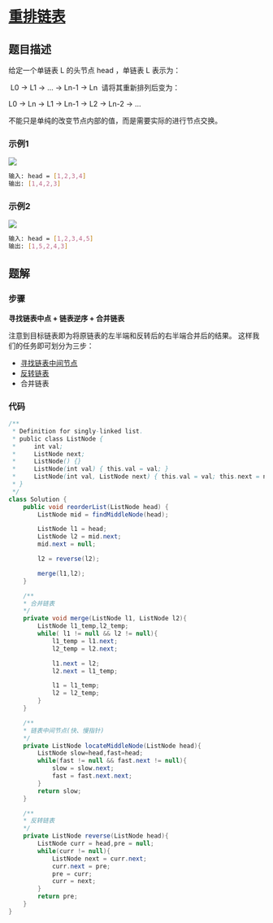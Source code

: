 # [重排链表](https://leetcode-cn.com/problems/LGjMqU/)

## 题目描述
给定一个单链表 L 的头节点 head ，单链表 L 表示为：

 L0 → L1 → … → Ln-1 → Ln 
请将其重新排列后变为：

L0 → Ln → L1 → Ln-1 → L2 → Ln-2 → …

不能只是单纯的改变节点内部的值，而是需要实际的进行节点交换。

### 示例1
<img src='https://pic.leetcode-cn.com/1626420311-PkUiGI-image.png'>

```bash
输入: head = [1,2,3,4]
输出: [1,4,2,3]
```

### 示例2
<img src='https://pic.leetcode-cn.com/1626420320-YUiulT-image.png'>

```bash
输入: head = [1,2,3,4,5]
输出: [1,5,2,4,3]
```

## 题解

### 步骤
**寻找链表中点 + 链表逆序 + 合并链表**

注意到目标链表即为将原链表的左半端和反转后的右半端合并后的结果。
这样我们的任务即可划分为三步：
* [寻找链表中间节点]((https://leetcode-cn.com/problems/middle-of-the-linked-list/))
* [反转链表](https://leetcode-cn.com/problems/reverse-linked-list/)
* 合并链表

### 代码
```java
/**
 * Definition for singly-linked list.
 * public class ListNode {
 *     int val;
 *     ListNode next;
 *     ListNode() {}
 *     ListNode(int val) { this.val = val; }
 *     ListNode(int val, ListNode next) { this.val = val; this.next = next; }
 * }
 */
class Solution {
    public void reorderList(ListNode head) {
        ListNode mid = findMiddleNode(head);

        ListNode l1 = head;
        ListNode l2 = mid.next;
        mid.next = null;

        l2 = reverse(l2);

        merge(l1,l2);
    }

    /**
    * 合并链表
    */
    private void merge(ListNode l1, ListNode l2){
        ListNode l1_temp,l2_temp;
        while( l1 != null && l2 != null){
            l1_temp = l1.next;
            l2_temp = l2.next;

            l1.next = l2;
            l2.next = l1_temp;

            l1 = l1_temp;
            l2 = l2_temp;
        }
    }

    /** 
    * 链表中间节点(快、慢指针)
    */
    private ListNode locateMiddleNode(ListNode head){
        ListNode slow=head,fast=head;
        while(fast != null && fast.next != null){
            slow = slow.next;
            fast = fast.next.next;
        }
        return slow;
    }

    /**
    * 反转链表
    */
    private ListNode reverse(ListNode head){
        ListNode curr = head,pre = null;
        while(curr != null){
            ListNode next = curr.next;
            curr.next = pre;
            pre = curr;
            curr = next;
        }
        return pre;
    }
}
```